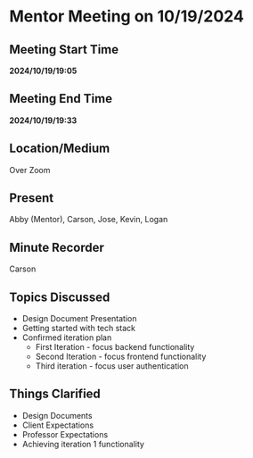 # Mentor Meeting on 10/19/2024

## Meeting Start Time

**2024/10/19/19:05**

## Meeting End Time

**2024/10/19/19:33**

## Location/Medium

Over Zoom

## Present

Abby (Mentor), Carson, Jose, Kevin, Logan

## Minute Recorder

Carson

## Topics Discussed
- Design Document Presentation
- Getting started with tech stack
- Confirmed iteration plan
  - First Iteration - focus backend functionality
  - Second Iteration - focus frontend functionality
  - Third iteration - focus user authentication

## Things Clarified
- Design Documents
- Client Expectations
- Professor Expectations
- Achieving iteration 1 functionality
